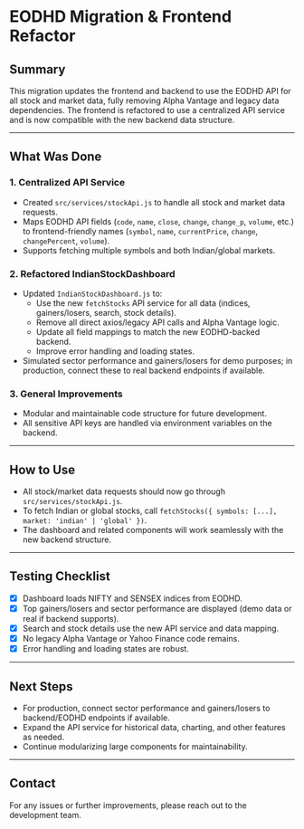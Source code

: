 # EODHD Migration & Frontend Refactor

## Summary
This migration updates the frontend and backend to use the EODHD API for all stock and market data, fully removing Alpha Vantage and legacy data dependencies. The frontend is refactored to use a centralized API service and is now compatible with the new backend data structure.

---

## What Was Done

### 1. **Centralized API Service**
- Created `src/services/stockApi.js` to handle all stock and market data requests.
- Maps EODHD API fields (`code`, `name`, `close`, `change`, `change_p`, `volume`, etc.) to frontend-friendly names (`symbol`, `name`, `currentPrice`, `change`, `changePercent`, `volume`).
- Supports fetching multiple symbols and both Indian/global markets.

### 2. **Refactored IndianStockDashboard**
- Updated `IndianStockDashboard.js` to:
  - Use the new `fetchStocks` API service for all data (indices, gainers/losers, search, stock details).
  - Remove all direct axios/legacy API calls and Alpha Vantage logic.
  - Update all field mappings to match the new EODHD-backed backend.
  - Improve error handling and loading states.
- Simulated sector performance and gainers/losers for demo purposes; in production, connect these to real backend endpoints if available.

### 3. **General Improvements**
- Modular and maintainable code structure for future development.
- All sensitive API keys are handled via environment variables on the backend.

---

## How to Use
- All stock/market data requests should now go through `src/services/stockApi.js`.
- To fetch Indian or global stocks, call `fetchStocks({ symbols: [...], market: 'indian' | 'global' })`.
- The dashboard and related components will work seamlessly with the new backend structure.

---

## Testing Checklist
- [x] Dashboard loads NIFTY and SENSEX indices from EODHD.
- [x] Top gainers/losers and sector performance are displayed (demo data or real if backend supports).
- [x] Search and stock details use the new API service and data mapping.
- [x] No legacy Alpha Vantage or Yahoo Finance code remains.
- [x] Error handling and loading states are robust.

---

## Next Steps
- For production, connect sector performance and gainers/losers to backend/EODHD endpoints if available.
- Expand the API service for historical data, charting, and other features as needed.
- Continue modularizing large components for maintainability.

---

## Contact
For any issues or further improvements, please reach out to the development team.
